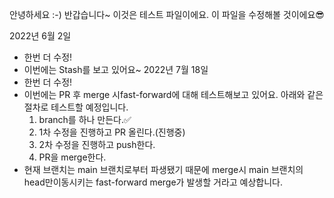 안녕하세요 :-) 반갑습니다~
이것은 테스트 파일이에요.
이 파일을 수정해볼 것이에요😎

2022년 6월 2일 
- 한번 더 수정!
-  이번에는 Stash를 보고 있어요~
2022년 7월 18일 
- 한번 더 수정!
- 이번에는 PR 후 merge 시fast-forward에 대해 테스트해보고 있어요. 아래와 같은 절차로 테스트할 예정입니다.
  1. branch를 하나 만든다.✅
  2. 1차 수정을 진행하고 PR 올린다.(진행중)
  3. 2차 수정을 진행하고 push한다.
  4. PR을 merge한다.
- 현재 브랜치는 main 브랜치로부터 파생됐기 때문에 merge시 main 브랜치의 head만이동시키는 fast-forward merge가 발생할 거라고 예상합니다.  


